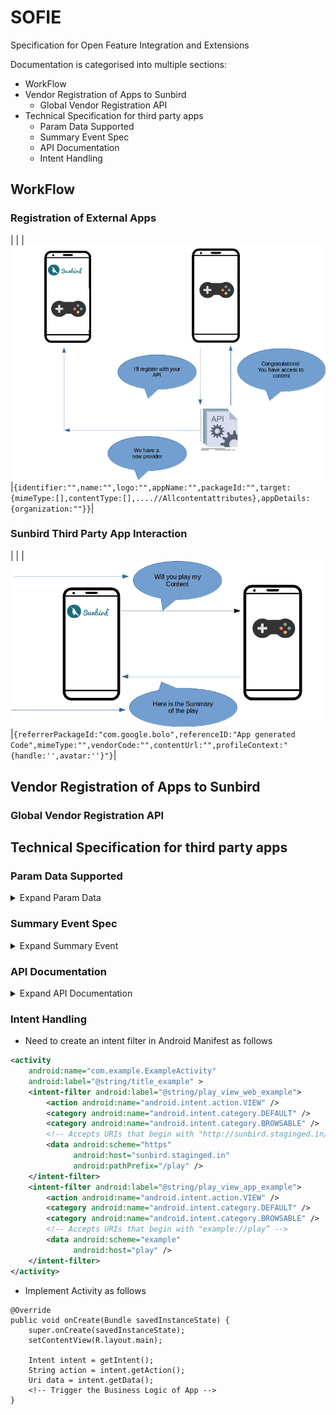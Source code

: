 # SOFIE
Specification for Open Feature Integration and Extensions

Documentation is categorised into multiple sections:
* WorkFlow
* Vendor Registration of Apps to Sunbird
    * Global Vendor Registration API
* Technical Specification for third party apps
    * Param Data Supported
    * Summary Event Spec
    * API Documentation
    * Intent Handling


## WorkFlow

### Registration of External Apps
| |
|![Alt Text](attachments/2016411649/2164949010.png)|```{identifier:"",name:"",logo:"",appName:"",packageId:"",target:{mimeType:[],contentType:[],....//Allcontentattributes},appDetails:{organization:""}}```|


### Sunbird Third Party App Interaction
| |
|![Alt Text](attachments/2016411649/2165604363.png)|```{referrerPackageId:"com.google.bolo",referenceID:"App generated Code",mimeType:"",vendorCode:"",contentUrl:"",profileContext:"{handle:'',avatar:''}"}```|


## Vendor Registration of Apps to Sunbird
### Global Vendor Registration API
## Technical Specification for third party apps
### Param Data Supported
<details>
<summary>Expand Param Data</summary>

| Params | Description | Data Type|
| -- | -- | -- |
| referrerPackageId | Package details of referrer app | String |
| referenceID | Reference ID to be sent back to sunbird app | String |
| mimeType | Content MimeType | String |
| authKey | Authorization Key for referrer app | String |
| contentUrl | Url of the content | String |
| profileContext | Name and Avatar in JSONified String | String |
</details>

### Summary Event Spec
<details>
<summary>Expand Summary Event</summary>
https://github.com/sunbird-specs/Telemetry/blob/main/v3_event_details.md/#summary

```
{
  "edata": {
    "type": "", // Required. Type of summary. Free text. "session", "app", "tool" etc
    "mode": "", // Optional.
    "starttime": Long, // Required. Epoch Timestamp of app start. Retrieved from first event.
    "endtime": Long, // Required. Epoch Timestamp of app end. Retrieved from last event.
    "timespent": Double, // Required. Total time spent by visitor on app in seconds excluding idle time.
    "pageviews": Long, // Required. Total page views per session(count of CP_IMPRESSION)
    "interactions": Long, // Required. Count of interact events
    "envsummary": [{ // Optional
        "env": String, // High level env within the app (content, domain, resources, community)
        "timespent": Double, // Time spent per env
        "visits": Long // count of times the environment has been visited
    }],
    "eventssummary": [{ // Optional
        "id": String, // event id such as CE_START, CE_END, CP_INTERACT etc.
        "count": Long // Count of events.
    }],
    "pagesummary": [{ // Optional
        "id": String, // Page id
        "type": String, // type of page - view/edit
        "env": String, // env of page
        "timespent": Double, // Time taken per page
        "visits": Long // Number of times each page was visited
    }]
  }
}
```
</details>

### API Documentation
<details>
<summary>Expand API Documentation</summary>

</details>

### Intent Handling

* Need to create an intent filter in Android Manifest as follows 
```xml
<activity
    android:name="com.example.ExampleActivity"
    android:label="@string/title_example" >
    <intent-filter android:label="@string/play_view_web_example">
        <action android:name="android.intent.action.VIEW" />
        <category android:name="android.intent.category.DEFAULT" />
        <category android:name="android.intent.category.BROWSABLE" />
        <!-- Accepts URIs that begin with "http://sunbird.staginged.in/play” -->
        <data android:scheme="https"
              android:host="sunbird.staginged.in"
              android:pathPrefix="/play" />
    </intent-filter>
    <intent-filter android:label="@string/play_view_app_example">
        <action android:name="android.intent.action.VIEW" />
        <category android:name="android.intent.category.DEFAULT" />
        <category android:name="android.intent.category.BROWSABLE" />
        <!-- Accepts URIs that begin with "example://play” -->
        <data android:scheme="example"
              android:host="play" />
    </intent-filter>
</activity>
```
* Implement Activity as follows
```
@Override
public void onCreate(Bundle savedInstanceState) {
    super.onCreate(savedInstanceState);
    setContentView(R.layout.main);

    Intent intent = getIntent();
    String action = intent.getAction();
    Uri data = intent.getData();
    <!-- Trigger the Business Logic of App -->
}
```